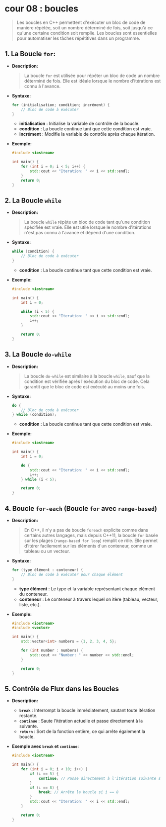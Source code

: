 # cour 08 : **boucles**

> Les boucles en C++ permettent d'exécuter un bloc de code de manière répétée, soit un nombre déterminé de fois, soit jusqu'à ce qu'une certaine condition soit remplie. Les boucles sont essentielles pour automatiser les tâches répétitives dans un programme.

## 1. **La Boucle `for`:**

-   **Description:**

    > La boucle `for` est utilisée pour répéter un bloc de code un nombre déterminé de fois. Elle est idéale lorsque le nombre d'itérations est connu à l'avance.

-   **Syntaxe:**

    ```cpp
    for (initialisation; condition; incrément) {
        // Bloc de code à exécuter
    }
    ```

    -   **initialisation** : Initialise la variable de contrôle de la boucle.
    -   **condition** : La boucle continue tant que cette condition est vraie.
    -   **incrément** : Modifie la variable de contrôle après chaque itération.

-   **Exemple:**

    ```cpp
    #include <iostream>

    int main() {
        for (int i = 0; i < 5; i++) {
            std::cout << "Iteration: " << i << std::endl;
        }
        return 0;
    }
    ```

## 2. **La Boucle `while`**

-   **Description:**

    > La boucle `while` répète un bloc de code tant qu'une condition spécifiée est vraie. Elle est utile lorsque le nombre d'itérations n'est pas connu à l'avance et dépend d'une condition.

-   **Syntaxe:**

    ```cpp
    while (condition) {
        // Bloc de code à exécuter
    }
    ```

    -   **condition** : La boucle continue tant que cette condition est vraie.

-   **Exemple:**

    ```cpp
    #include <iostream>

    int main() {
        int i = 0;

        while (i < 5) {
            std::cout << "Iteration: " << i << std::endl;
            i++;
        }

        return 0;
    }
    ```

## 3. **La Boucle `do-while`**

-   **Description:**

    > La boucle `do-while` est similaire à la boucle `while`, sauf que la condition est vérifiée après l'exécution du bloc de code. Cela garantit que le bloc de code est exécuté au moins une fois.

-   **Syntaxe:**

    ```cpp
    do {
        // Bloc de code à exécuter
    } while (condition);
    ```

    -   **condition** : La boucle continue tant que cette condition est vraie.

-   **Exemple:**

    ```cpp
    #include <iostream>

    int main() {
        int i = 0;

        do {
            std::cout << "Iteration: " << i << std::endl;
            i++;
        } while (i < 5);

        return 0;
    }
    ```

## 4. **Boucle `for-each` (Boucle `for` avec `range-based`)**

-   **Description:**

    > En C++, il n'y a pas de boucle `foreach` explicite comme dans certains autres langages, mais depuis C++11, la boucle `for` basée sur les plages (`range-based for loop`) remplit ce rôle. Elle permet d'itérer facilement sur les éléments d'un conteneur, comme un tableau ou un vecteur.

-   **Syntaxe:**

    ```cpp
    for (type élément : conteneur) {
        // Bloc de code à exécuter pour chaque élément
    }
    ```

    -   **type élément** : Le type et la variable représentant chaque élément du conteneur.
    -   **conteneur** : Le conteneur à travers lequel on itère (tableau, vecteur, liste, etc.).

-   **Exemple:**

    ```cpp
    #include <iostream>
    #include <vector>

    int main() {
        std::vector<int> numbers = {1, 2, 3, 4, 5};

        for (int number : numbers) {
            std::cout << "Number: " << number << std::endl;
        }

        return 0;
    }
    ```

## 5. **Contrôle de Flux dans les Boucles**

-   **Description:**

    -   **`break`** : Interrompt la boucle immédiatement, sautant toute itération restante.
    -   **`continue`** : Saute l'itération actuelle et passe directement à la suivante.
    -   **`return`** : Sort de la fonction entière, ce qui arrête également la boucle.

-   **Exemple avec `break` et `continue`:**

    ```cpp
    #include <iostream>

    int main() {
        for (int i = 0; i < 10; i++) {
            if (i == 5) {
                continue; // Passe directement à l'itération suivante si i == 5
            }
            if (i == 8) {
                break; // Arrête la boucle si i == 8
            }
            std::cout << "Iteration: " << i << std::endl;
        }

        return 0;
    }
    ```
